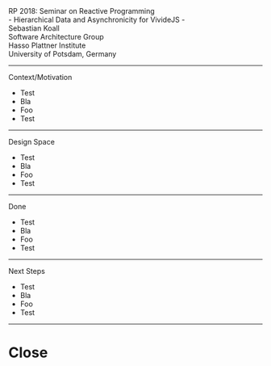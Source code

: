 <!-- markdown-config presentation=true -->

<script>
import { openBrowser, openComponent } from "doc/PX2018/project_2/utils.js"
</script>
<link rel="stylesheet" type="text/css" href="doc/PX2018/project_2/utils.css">

<link rel="stylesheet" type="text/css" href="doc/PX2018/style.css" />
<link rel="stylesheet" type="text/css" href="src/client/lively.css" />
<link rel="stylesheet" type="text/css" href="templates/livelystyle.css" />

<style>
  .lively-slide {
    border: 1px solid rgb(220,220,220)
    page-break-before: always;
  }
  
  .lively-slide.fullscreen {
    position:fixed;
    width: 100%;
    height: 100%;
    box-sizing: border-box;
    background-color: #fff;
    z-index: 10001;
  }
  
  .lively-slide.fullscreen .title-frontpage {
    color: #2B547E;
    font-weight: bold;
    font-size: 44pt;
    width: calc(100% - 40px);
    top: 20%;
    text-align: center;
    position: absolute;
  }
  
  .lively-slide.fullscreen .authors {
    position: absolute;
    width: calc(100% - 40px);
    text-align: center;
    top: 500px;
    font-size: 32pt;
  }
  
  .lively-slide.fullscreen .credentials {
    position: absolute;
    width: calc(100% - 40px);
    text-align: center;
    top: 700px;
    font-size: 28pt;
  }
  
  .lively-slide.fullscreen .notes {
    position: absolute;
    left: 250px;
    top: 220px;
  }
  
  .lively-slide.fullscreen .notes li {
    font-size: 36pt;
    line-height: 2em;
  }
  
  .lively-slide.fullscreen .title-1 {
    color: #2B547E;
    font-weight: bold;
    font-size: 50pt;
    position: absolute;
    top: 75px; 
    width: calc(100% - 40px);
    text-align: center;
  }
  
  p {
    font-size: 18pt
  }
  @media print {
    .lively-slide {
      page-break-before: always;
      border: 0px solid white;
/*       border: 2px solid blue; */
    }      
  }
  
</style>

<script>
let presentation = lively.query(this, "lively-presentation");
let presentButton = document.createElement('button');
presentButton.innerHTML = 'present';
presentButton.addEventListener("click", () => {
  let slides = presentation.querySelectorAll('.lively-slide');
  
  slides.forEach(slide => {
    slide.className += ' fullscreen';
  })
  presentButton.style.display = 'none';
  prevButton.style.display = 'none';
  nextButton.style.display = 'none';
})

if (presentation && presentation.slides) {
  presentation.slides().forEach(ea => {
    var img = document.createElement("img")
    img.classList.add("logo")
    img.src="https://lively-kernel.org/lively4/lively4-jens/doc/PX2018/media/hpi_logo.png" 
    img.setAttribute("width", "50px")
    ea.appendChild(img)

    var div = document.createElement("div")
    div.classList.add("page-number")
    ea.appendChild(div)
  });
}

presentButton
</script>

<div class="title-frontpage">
  RP 2018: Seminar on Reactive Programming<br />- Hierarchical Data and Asynchronicity for VivideJS -
</div>

<div class="authors">
  Sebastian Koall
</div>

<div class="credentials">
  Software Architecture Group <br>Hasso Plattner Institute<br> University of Potsdam, Germany
</div>

<script>
  var button = document.createElement("button")
  button.textContent = "print"
  button.onclick = async () => {
   var presentation = lively.query(this, "lively-presentation")
   presentation.print()
  }
  button.style = "position: absolute; bottom: 10px; left: 10px"
  button
</script>


--- 
<div class="title-1">Context/Motivation</div>

<ul class="notes">
<li>Test</li>
<li>Bla</li>
<li>Foo</li>
<li>Test</li>
</ul>

---
<div class="title-1">Design Space</div>

<ul class="notes">
<li>Test</li>
<li>Bla</li>
<li>Foo</li>
<li>Test</li>
</ul>

---
<div class="title-1">Done</div>

<ul class="notes">
<li>Test</li>
<li>Bla</li>
<li>Foo</li>
<li>Test</li>
</ul>

---
<div class="title-1">Next Steps</div>

<ul class="notes">
<li>Test</li>
<li>Bla</li>
<li>Foo</li>
<li>Test</li>
</ul>

---

# Close

<script>
let closeButton = document.createElement('button')
closeButton.innerHTML = 'close';
closeButton.addEventListener("click", () => {
  let slides = presentation.querySelectorAll('.lively-slide');
  
  slides.forEach(slide => {
    slide.className = slide.className.replace('fullscreen', '');
  })
  
  presentButton.style.display = 'inline';
})
closeButton
</script>